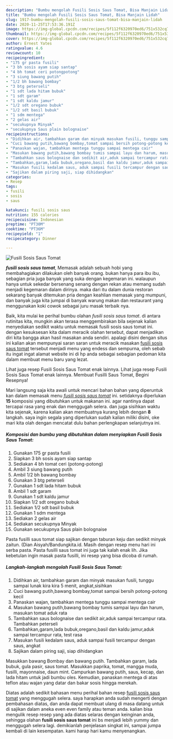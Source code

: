 ```yaml
---
description: "Bumbu mengolah Fusili Sosis Saus Tomat, Bisa Manjain Lidah"
title: "Bumbu mengolah Fusili Sosis Saus Tomat, Bisa Manjain Lidah"
slug: 1917-bumbu-mengolah-fusili-sosis-saus-tomat-bisa-manjain-lidah
date: 2020-11-25T17:53:36.191Z
image: https://img-global.cpcdn.com/recipes/5f112f6320970ed6/751x532cq70/fusili-sosis-saus-tomat-foto-resep-utama.jpg
thumbnail: https://img-global.cpcdn.com/recipes/5f112f6320970ed6/751x532cq70/fusili-sosis-saus-tomat-foto-resep-utama.jpg
cover: https://img-global.cpcdn.com/recipes/5f112f6320970ed6/751x532cq70/fusili-sosis-saus-tomat-foto-resep-utama.jpg
author: Ernest Yates
ratingvalue: 4.6
reviewcount: 10
recipeingredient:
- "175 gr pasta fusili"
- "3 bh sosis ayam siap santap"
- "4 bh tomat ceri potongpotong"
- "3 siung bawang putih"
- "1/2 bh bawang bombay"
- "3 btg peterseli"
- "1 sdt lada hitam bubuk"
- "1 sdt garam"
- "1 sdt kaldu jamur"
- "1/2 sdt oregano bubuk"
- "1/2 sdt basil bubuk"
- "1 sdm mentega"
- "2 gelas air"
- "secukupnya Minyak"
- "secukupnya Saus plain bolognaise"
recipeinstructions:
- "Didihkan air, tambahkan garam dan minyak masukan fusili, tunggu sampai lunak kira kira 5 menit, angkat,sisihkan"
- "Cuci bawang putih,bawang bombay,tomat sampai bersih potong-potong kecil"
- "Panaskan wajan, tambahkan mentega tunggu sampai mentega cair"
- "Masukan bawang putih,bawang bombay tumis sampai layu dan harum, masukan tomat aduk rata"
- "Tambahkan saus bolognaise dan sedikit air,aduk sampai tercampur rata. Tambahkan peterseli"
- "Tambahkan,garam,lada bubuk,oregano,basil dan kaldu jamur,aduk sampai tercampur rata, test rasa"
- "Masukan fusili kedalam saus, aduk sampai fusili tercampur dengan saus, angkat"
- "Sajikan dalam piring saji, siap dihidangkan"
categories:
- Resep
tags:
- fusili
- sosis
- saus

katakunci: fusili sosis saus 
nutrition: 155 calories
recipecuisine: Indonesian
preptime: "PT30M"
cooktime: "PT36M"
recipeyield: "1"
recipecategory: Dinner

---
```



![Fusili Sosis Saus Tomat](https://img-global.cpcdn.com/recipes/5f112f6320970ed6/751x532cq70/fusili-sosis-saus-tomat-foto-resep-utama.jpg)

<b><i>fusili sosis saus tomat</i></b>, Memasak adalah sebuah hobi yang membahagiakan dilakukan oleh banyak orang. bukan hanya para ibu ibu, sebagian pria juga banyak yang suka dengan kegemaran ini. walaupun hanya untuk sekedar bersenang senang dengan rekan atau memang sudah menjadi kegemaran dalam dirinya. maka dari itu dalam dunia restoran sekarang banyak ditemukan pria dengan keahlian memasak yang mumpuni, dan banyak juga kita jumpai di banyak warung makan dan restaurant yang menggunakan koki cowok sebagai juru masak terbaik nya.

Baik, kita mulai ke perihal bumbu olahan <i>fusili sosis saus tomat</i>. di antara rutinitas kita, mungkin akan terasa menggembirakan bila sejenak kalian menyediakan sedikit waktu untuk memasak fusili sosis saus tomat ini. dengan kesuksesan kita dalam meracik olahan tersebut, dapat menjadikan diri kita bangga akan hasil masakan anda sendiri. apalagi disini dengan situs ini kalian akan mempunyai saran saran untuk meracik masakan <u>fusili sosis saus tomat</u> tersebut menjadi menu yang endess dan sempurna, oleh sebab itu ingat ingat alamat website ini di hp anda sebagai sebagian pedoman kita dalam membuat menu baru yang lezat.

Lihat juga resep Fusili Sosis Saus Tomat enak lainnya. Lihat juga resep Fusili Sosis Saus Tomat enak lainnya. Membuat Fusilli Saus Tomat, Begini Resepnya!


Mari langsung saja kita awali untuk mencari bahan bahan yang diperuntuk kan dalam memasak menu <u><i>fusili sosis saus tomat</i></u> ini. setidaknya diperlukan <b>15</b> komposisi yang dibutuhkan untuk makanan ini. agar nantinya dapat tercapai rasa yang enak dan menggugah selera. dan juga sisihkan waktu kita sejenak, karena kalian akan membuatnya kurang lebih dengan <b>8</b> langkah. saya ingin segala yang diperlukan sudah kalian miliki disini, oke mari kita olah dengan mencatat dulu bahan perlengkapan selanjutnya ini.

<!--inarticleads1-->

##### Komposisi dan bumbu yang dibutuhkan dalam menyiapkan Fusili Sosis Saus Tomat:

1. Gunakan 175 gr pasta fusili
1. Siapkan 3 bh sosis ayam siap santap
1. Sediakan 4 bh tomat ceri (potong-potong)
1. Ambil 3 siung bawang putih
1. Ambil 1/2 bh bawang bombay
1. Gunakan 3 btg peterseli
1. Gunakan 1 sdt lada hitam bubuk
1. Ambil 1 sdt garam
1. Gunakan 1 sdt kaldu jamur
1. Siapkan 1/2 sdt oregano bubuk
1. Sediakan 1/2 sdt basil bubuk
1. Gunakan 1 sdm mentega
1. Sediakan 2 gelas air
1. Sediakan secukupnya Minyak
1. Gunakan secukupnya Saus plain bolognaise


Pasta fusilli saus tomat siap sajikan dengan taburan keju dan sedikit minyak zaitun. (Dian Aisyah/Bandungkita.id. Masih dengan resep menu hari ini serba pasta. Pasta fusilli saus tomat ini juga tak kalah enak lih. Jika kebetulan ingin masak pasta fusilli, ini resep yang bisa dicoba di rumah. 

<!--inarticleads2-->

##### Langkah-langkah mengolah Fusili Sosis Saus Tomat:

1. Didihkan air, tambahkan garam dan minyak masukan fusili, tunggu sampai lunak kira kira 5 menit, angkat,sisihkan
1. Cuci bawang putih,bawang bombay,tomat sampai bersih potong-potong kecil
1. Panaskan wajan, tambahkan mentega tunggu sampai mentega cair
1. Masukan bawang putih,bawang bombay tumis sampai layu dan harum, masukan tomat aduk rata
1. Tambahkan saus bolognaise dan sedikit air,aduk sampai tercampur rata. Tambahkan peterseli
1. Tambahkan,garam,lada bubuk,oregano,basil dan kaldu jamur,aduk sampai tercampur rata, test rasa
1. Masukan fusili kedalam saus, aduk sampai fusili tercampur dengan saus, angkat
1. Sajikan dalam piring saji, siap dihidangkan


Masukkan bawang Bombay dan bawang putih. Tambahkan garam, lada bubuk, gula pasir, saus tomat. Masukkan paprika, tomat, mangga muda, fusilli, mayonnaise, daun mint. Campurkan bawang putih, saus, kecap, dan lada hitam untuk jadi bumbu oles. Kemudian, panaskan mentega di atas teflon atau wajan yang datar dan bakar sosis hingga merekah. 

Diatas adalah sedikit bahasan menu perihal bahan resep <u>fusili sosis saus tomat</u> yang menggugah selera. saya harapkan anda sudah mengerti dengan pembahasan diatas, dan anda dapat membuat ulang di masa datang untuk di sajikan dalam aneka even even family atau teman anda. kalian bisa mengulik resep resep yang ada diatas selaras dengan keinginan anda, sehingga olahan <b>fusili sosis saus tomat</b> ini bs menjadi lebih yummy dan menggugah selera lagi. demikianlah penjelasan singkat ini, sampai jumpa kembali di lain kesempatan. kami harap hari kamu menyenangkan.
